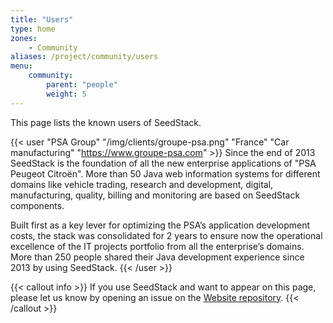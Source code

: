 ```yaml
---
title: "Users"
type: home
zones:
    - Community
aliases: /project/community/users    
menu:
    community:
        parent: "people"
        weight: 5
---
```


This page lists the known users of SeedStack.<!--more--> 

{{< user "PSA Group" "/img/clients/groupe-psa.png" "France" "Car manufacturing" "https://www.groupe-psa.com" >}}
Since the end of 2013 SeedStack is the foundation of all the new enterprise applications of "PSA Peugeot Citroën". More than
50 Java web information systems for different domains like vehicle trading, research and development, digital, manufacturing,
quality, billing and monitoring are based on SeedStack components.

Built first as a key lever for optimizing the PSA’s application development costs, the stack was consolidated for
2 years to ensure now the operational excellence of the IT projects portfolio from all the enterprise’s domains.
More than 250 people shared their Java development experience since 2013 by using SeedStack.
{{< /user >}}

{{< callout info >}}
If you use SeedStack and want to appear on this page, please let us know by opening an issue on the 
[Website repository](https://github.com/seedstack/website).
{{< /callout >}}